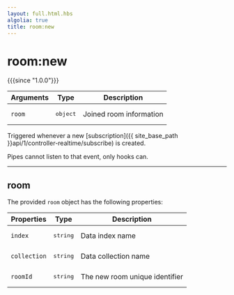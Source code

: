 ```yaml
---
layout: full.html.hbs
algolia: true
title: room:new
---
```


# room:new

{{{since "1.0.0"}}}

| Arguments | Type | Description |
|-----------|------|-------------|
| `room` | <pre>object</pre> | Joined room information |

Triggered whenever a new [subscription]({{ site_base_path }}api/1/controller-realtime/subscribe) is created.

<div class="alert alert-info">Pipes cannot listen to that event, only hooks can.</div>

---

## room

The provided `room` object has the following properties:

| Properties | Type | Description |
|-----------|------|-------------|
| `index` | <pre>string</pre> | Data index name |
| `collection` | <pre>string</pre> | Data collection name |
| `roomId` | <pre>string</pre> | The new room unique identifier |
